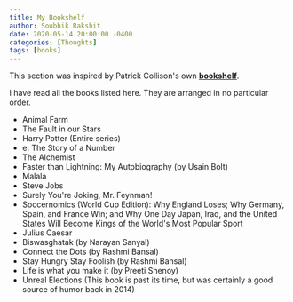 ```yaml
---
title: My Bookshelf
author: Soubhik Rakshit
date: 2020-05-14 20:00:00 -0400
categories: [Thoughts]
tags: [books]
---
```


This section was inspired by Patrick Collison's own [**bookshelf**](https://patrickcollison.com/bookshelf).

I have read all the books listed here. They are arranged in no particular order.

* Animal Farm
* The Fault in our Stars
* Harry Potter (Entire series)
* e: The Story of a Number
* The Alchemist
* Faster than Lightning: My Autobiography (by Usain Bolt)
* Malala
* Steve Jobs
* Surely You're Joking, Mr. Feynman!
* Soccernomics (World Cup Edition): Why England Loses; Why Germany, Spain, and France Win; and Why One Day Japan, Iraq, and the United States Will Become Kings of the World's Most Popular Sport
* Julius Caesar
* Biswasghatak (by Narayan Sanyal)
* Connect the Dots (by Rashmi Bansal)
* Stay Hungry Stay Foolish (by Rashmi Bansal)
* Life is what you make it (by Preeti Shenoy)
* Unreal Elections (This book is past its time, but was certainly a good source of humor back in 2014)